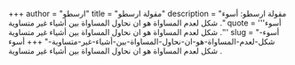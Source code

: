 +++
author = "ارسطو"
title = "مقولة ارسطو"
description = "مقولة ارسطو: أسوء شكل لعدم المساواة هو ان نحاول المساواة بين أشياء غير متساوية ."
quote = '''أسوء شكل لعدم المساواة هو ان نحاول المساواة بين أشياء غير متساوية .''' 
slug = "أسوء-شكل-لعدم-المساواة-هو-ان-نحاول-المساواة-بين-أشياء-غير-متساوية-"
+++
أسوء شكل لعدم المساواة هو ان نحاول المساواة بين أشياء غير متساوية .
